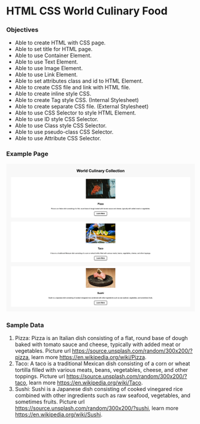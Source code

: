 # HTML CSS World Culinary Food

### Objectives
* Able to create HTML with CSS page.
* Able to set title for HTML page.
* Able to use Container Element.
* Able to use Text Element.
* Able to use Image Element.
* Able to use Link Element.
* Able to set attributes class and id to HTML Element.
* Able to create CSS file and link with HTML file.
* Able to create inline style CSS.
* Able to create Tag style CSS. (Internal Stylesheet)
* Able to create separate CSS file. (External Stylesheet)
* Able to use CSS Selector to style HTML Element.
* Able to use ID style CSS Selector.
* Able to use Class style CSS Selector.
* Able to use pseudo-class CSS Selector.
* Able to use Attribute CSS Selector.

### Example Page
<img alt="world-culinary-collection" src="assets/world-culinary.png">

### Sample Data
1. Pizza: Pizza is an Italian dish consisting of a flat, round base of dough baked with tomato sauce and cheese, typically with added meat or vegetables. Picture url https://source.unsplash.com/random/300x200/?pizza, learn more https://en.wikipedia.org/wiki/Pizza.
2. Taco: A taco is a traditional Mexican dish consisting of a corn or wheat tortilla filled with various meats, beans, vegetables, cheese, and other toppings. Picture url https://source.unsplash.com/random/300x200/?taco, learn more https://en.wikipedia.org/wiki/Taco.
3. Sushi: Sushi is a Japanese dish consisting of cooked vinegared rice combined with other ingredients such as raw seafood, vegetables, and sometimes fruits. Picture url https://source.unsplash.com/random/300x200/?sushi, learn more https://en.wikipedia.org/wiki/Sushi.


